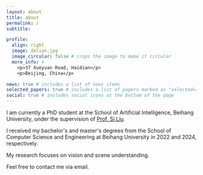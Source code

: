 ```yaml
---
layout: about
title: about
permalink: /
subtitle:

profile:
  align: right
  image: dalian.jpg
  image_circular: false # crops the image to make it circular
  more_info: >
    <p>37 Xueyuan Road, Haidian</p>
    <p>Beijing, China</p>

news: true # includes a list of news items
selected_papers: true # includes a list of papers marked as "selected={true}"
social: true # includes social icons at the bottom of the page
---
```


I am currently a PhD student at the School of Artificial Intelligence, Beihang University, under the supervision of [Prof. Si Liu](https://colalab.net/).

I received my bachelor's and master's degrees from the School of Computer Science and Engineering at Beihang University in 2022 and 2024, respectively.

My research focuses on vision and scene understanding. 

Feel free to contact me via email.
